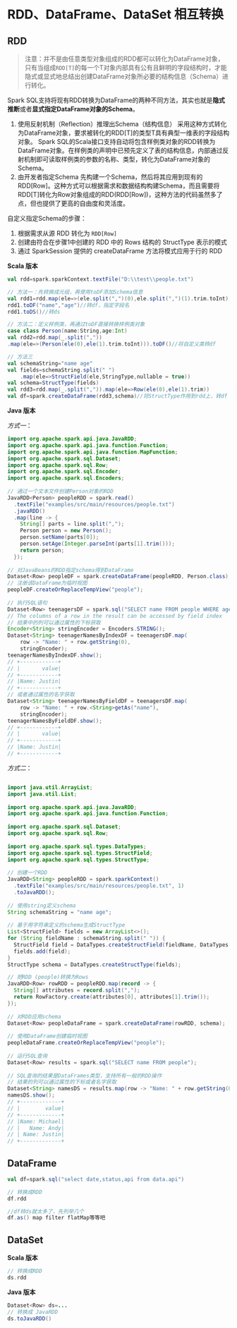# RDD、DataFrame、DataSet 相互转换

## RDD

> 注意：并不是由任意类型对象组成的RDD都可以转化为DataFrame对象，只有当组成`RDD[T]`的每一个T对象内部具有公有且鲜明的字段结构时，才能隐式或显式地总结出创建DataFrame对象所必要的结构信息（Schema）进行转化。

Spark SQL支持将现有RDD转换为DataFrame的两种不同方法，其实也就是**隐式推断**或者**显式指定DataFrame对象的Schema**。

1. 使用反射机制（Reflection）推理出Schema（结构信息）
    采用这种方式转化为DataFrame对象，要求被转化的RDD[T]的类型T具有典型一维表的字段结构对象。
    Spark SQL的Scala接口支持自动将包含样例类对象的RDD转换为DataFrame对象。在样例类的声明中已预先定义了表的结构信息，内部通过反射机制即可读取样例类的参数的名称、类型，转化为DataFrame对象的Schema。
2. 由开发者指定Schema
    先构建一个Schema，然后将其应用到现有的RDD[Row]。这种方式可以根据需求和数据结构构建Schema，而且需要将RDD[T]转化为Row对象组成的RDD(RDD[Row])，这种方法的代码虽然多了点，但也提供了更高的自由度和灵活度。

自定义指定Schema的步骤：

1. 根据需求从源 RDD 转化为 `RDD[Row]`
2. 创建由符合在步骤1中创建的 RDD 中的 Rows 结构的 StructType 表示的模式
3. 通过 SparkSession 提供的 createDataFrame 方法将模式应用于行的 RDD

**Scala 版本**

```scala
val rdd=spark.sparkContext.textFile("D:\\test\\people.txt")

// 方法一：先转换成元组，再使用toDF添加Schema信息
val rdd1=rdd.map(ele=>(ele.split(",")(0),ele.split(",")(1).trim.toInt))
rdd1.toDF("name","age")//转df，指定字段名
rdd1.toDS()//转ds

// 方法二：定义样例类，再通过toDF直接转换样例类对象
case class Person(name:String,age:Int)
val rdd2=rdd.map(_.split(","))
.map(ele=>(Person(ele(0),ele(1).trim.toInt))).toDF()//将自定义类转df

// 方法三
val schemaString="name age"
val fields=schemaString.split(" ")
    .map(ele=>StructField(ele,StringType,nullable = true))
val schema=StructType(fields)
val rdd3=rdd.map(_.split(",")).map(ele=>Row(ele(0),ele(1).trim))
val df=spark.createDataFrame(rdd3,schema)//将StructType作用到rdd上，转df
```

**Java 版本**

*方式一*：

```java
import org.apache.spark.api.java.JavaRDD;
import org.apache.spark.api.java.function.Function;
import org.apache.spark.api.java.function.MapFunction;
import org.apache.spark.sql.Dataset;
import org.apache.spark.sql.Row;
import org.apache.spark.sql.Encoder;
import org.apache.spark.sql.Encoders;
 
// 通过一个文本文件创建Person对象的RDD
JavaRDD<Person> peopleRDD = spark.read()
  .textFile("examples/src/main/resources/people.txt")
  .javaRDD()
  .map(line -> {
    String[] parts = line.split(",");
	Person person = new Person();
	person.setName(parts[0]);
	person.setAge(Integer.parseInt(parts[1].trim()));
	return person;
  });
 
// 对JavaBeans的RDD指定schema得到DataFrame
Dataset<Row> peopleDF = spark.createDataFrame(peopleRDD, Person.class);
// 注册该DataFrame为临时视图
peopleDF.createOrReplaceTempView("people");
 
// 执行SQL语句
Dataset<Row> teenagersDF = spark.sql("SELECT name FROM people WHERE age BETWEEN 13 AND 19");
// The columns of a row in the result can be accessed by field index
// 结果中的列可以通过属性的下标获取
Encoder<String> stringEncoder = Encoders.STRING();
Dataset<String> teenagerNamesByIndexDF = teenagersDF.map(
    row -> "Name: " + row.getString(0),
    stringEncoder);
teenagerNamesByIndexDF.show();
// +------------+
// |       value|
// +------------+
// |Name: Justin|
// +------------+
// 或者通过属性的名字获取
Dataset<String> teenagerNamesByFieldDF = teenagersDF.map(
    row -> "Name: " + row.<String>getAs("name"),
    stringEncoder);
teenagerNamesByFieldDF.show();
// +------------+
// |       value|
// +------------+
// |Name: Justin|
// +------------+
```

*方式二*：

```java

import java.util.ArrayList;
import java.util.List;
 
import org.apache.spark.api.java.JavaRDD;
import org.apache.spark.api.java.function.Function;
 
import org.apache.spark.sql.Dataset;
import org.apache.spark.sql.Row;
 
import org.apache.spark.sql.types.DataTypes;
import org.apache.spark.sql.types.StructField;
import org.apache.spark.sql.types.StructType;
 
// 创建一个RDD
JavaRDD<String> peopleRDD = spark.sparkContext()
  .textFile("examples/src/main/resources/people.txt", 1)
  .toJavaRDD();
 
// 使用string定义schema
String schemaString = "name age";
 
// 基于用字符串定义的schema生成StructType
List<StructField> fields = new ArrayList<>();
for (String fieldName : schemaString.split(" ")) {
  StructField field = DataTypes.createStructField(fieldName, DataTypes.StringType, true);
  fields.add(field);
}
StructType schema = DataTypes.createStructType(fields);

// 把RDD (people)转换为Rows
JavaRDD<Row> rowRDD = peopleRDD.map(record -> {
  String[] attributes = record.split(",");
  return RowFactory.create(attributes[0], attributes[1].trim());
});
 
// 对RDD应用schema
Dataset<Row> peopleDataFrame = spark.createDataFrame(rowRDD, schema);
 
// 使用DataFrame创建临时视图
peopleDataFrame.createOrReplaceTempView("people");
 
// 运行SQL查询
Dataset<Row> results = spark.sql("SELECT name FROM people");
 
// SQL查询的结果是DataFrames类型，支持所有一般的RDD操作
// 结果的列可以通过属性的下标或者名字获取
Dataset<String> namesDS = results.map(row -> "Name: " + row.getString(0), Encoders.STRING());
namesDS.show();
// +-------------+
// |        value|
// +-------------+
// |Name: Michael|
// |   Name: Andy|
// | Name: Justin|
// +-------------+
```

## DataFrame

```scala
val df=spark.sql("select date,status,api from data.api")

// 转换成RDD
df.rdd

//df转ds就太多了，先列举几个
df.as() map filter flatMap等等吧
```

## DataSet

**Scala 版本**

```scala
// 转换成RDD
ds.rdd
```

**Java 版本**

```java
Dataset<Row> ds=...
// 转换成 JavaRDD
ds.toJavaRDD()
```